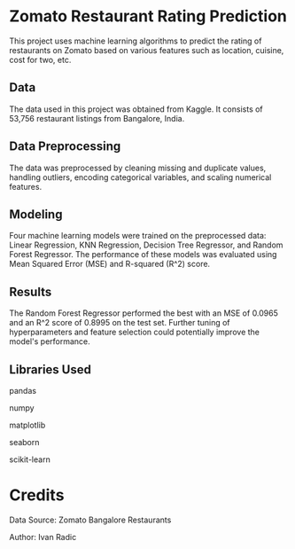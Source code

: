 # Zomato Restaurant Rating Prediction
This project uses machine learning algorithms to predict the rating of restaurants on Zomato based on various features such as location, cuisine, cost for two, etc.

## Data
The data used in this project was obtained from Kaggle. It consists of 53,756 restaurant listings from Bangalore, India.

## Data Preprocessing
The data was preprocessed by cleaning missing and duplicate values, handling outliers, encoding categorical variables, and scaling numerical features.

## Modeling
Four machine learning models were trained on the preprocessed data: Linear Regression, KNN Regression, Decision Tree Regressor, and Random Forest Regressor. The performance of these models was evaluated using Mean Squared Error (MSE) and R-squared (R^2) score.

## Results
The Random Forest Regressor performed the best with an MSE of 0.0965 and an R^2 score of 0.8995 on the test set. Further tuning of hyperparameters and feature selection could potentially improve the model's performance.



## Libraries Used
pandas

numpy

matplotlib

seaborn

scikit-learn



# Credits


 Data Source: Zomato Bangalore Restaurants
 
 
 Author: Ivan Radic
